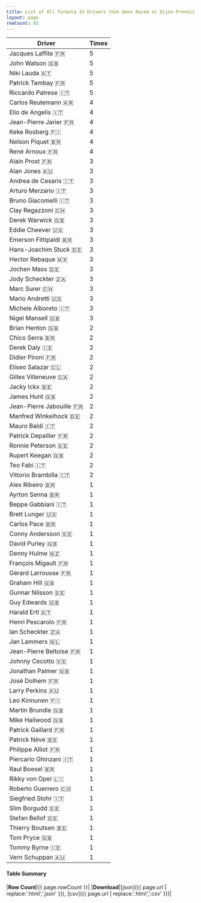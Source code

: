 ```yaml
---
title: List of All Formula 1® Drivers that Have Raced at Dijon-Prenois
layout: page
rowCount: 83
---
```


| Driver | Times |
|--|--|
| Jacques Laffite 🇫🇷 | 5 |
| John Watson 🇬🇧 | 5 |
| Niki Lauda 🇦🇹 | 5 |
| Patrick Tambay 🇫🇷 | 5 |
| Riccardo Patrese 🇮🇹 | 5 |
| Carlos Reutemann 🇦🇷 | 4 |
| Elio de Angelis 🇮🇹 | 4 |
| Jean-Pierre Jarier 🇫🇷 | 4 |
| Keke Rosberg 🇫🇮 | 4 |
| Nelson Piquet 🇧🇷 | 4 |
| René Arnoux 🇫🇷 | 4 |
| Alain Prost 🇫🇷 | 3 |
| Alan Jones 🇦🇺 | 3 |
| Andrea de Cesaris 🇮🇹 | 3 |
| Arturo Merzario 🇮🇹 | 3 |
| Bruno Giacomelli 🇮🇹 | 3 |
| Clay Regazzoni 🇨🇭 | 3 |
| Derek Warwick 🇬🇧 | 3 |
| Eddie Cheever 🇺🇸 | 3 |
| Emerson Fittipaldi 🇧🇷 | 3 |
| Hans-Joachim Stuck 🇩🇪 | 3 |
| Hector Rebaque 🇲🇽 | 3 |
| Jochen Mass 🇩🇪 | 3 |
| Jody Scheckter 🇿🇦 | 3 |
| Marc Surer 🇨🇭 | 3 |
| Mario Andretti 🇺🇸 | 3 |
| Michele Alboreto 🇮🇹 | 3 |
| Nigel Mansell 🇬🇧 | 3 |
| Brian Henton 🇬🇧 | 2 |
| Chico Serra 🇧🇷 | 2 |
| Derek Daly 🇮🇪 | 2 |
| Didier Pironi 🇫🇷 | 2 |
| Eliseo Salazar 🇨🇱 | 2 |
| Gilles Villeneuve 🇨🇦 | 2 |
| Jacky Ickx 🇧🇪 | 2 |
| James Hunt 🇬🇧 | 2 |
| Jean-Pierre Jabouille 🇫🇷 | 2 |
| Manfred Winkelhock 🇩🇪 | 2 |
| Mauro Baldi 🇮🇹 | 2 |
| Patrick Depailler 🇫🇷 | 2 |
| Ronnie Peterson 🇸🇪 | 2 |
| Rupert Keegan 🇬🇧 | 2 |
| Teo Fabi 🇮🇹 | 2 |
| Vittorio Brambilla 🇮🇹 | 2 |
| Alex Ribeiro 🇧🇷 | 1 |
| Ayrton Senna 🇧🇷 | 1 |
| Beppe Gabbiani 🇮🇹 | 1 |
| Brett Lunger 🇺🇸 | 1 |
| Carlos Pace 🇧🇷 | 1 |
| Conny Andersson 🇸🇪 | 1 |
| David Purley 🇬🇧 | 1 |
| Denny Hulme 🇳🇿 | 1 |
| François Migault 🇫🇷 | 1 |
| Gérard Larrousse 🇫🇷 | 1 |
| Graham Hill 🇬🇧 | 1 |
| Gunnar Nilsson 🇸🇪 | 1 |
| Guy Edwards 🇬🇧 | 1 |
| Harald Ertl 🇦🇹 | 1 |
| Henri Pescarolo 🇫🇷 | 1 |
| Ian Scheckter 🇿🇦 | 1 |
| Jan Lammers 🇳🇱 | 1 |
| Jean-Pierre Beltoise 🇫🇷 | 1 |
| Johnny Cecotto 🇻🇪 | 1 |
| Jonathan Palmer 🇬🇧 | 1 |
| José Dolhem 🇫🇷 | 1 |
| Larry Perkins 🇦🇺 | 1 |
| Leo Kinnunen 🇫🇮 | 1 |
| Martin Brundle 🇬🇧 | 1 |
| Mike Hailwood 🇬🇧 | 1 |
| Patrick Gaillard 🇫🇷 | 1 |
| Patrick Nève 🇧🇪 | 1 |
| Philippe Alliot 🇫🇷 | 1 |
| Piercarlo Ghinzani 🇮🇹 | 1 |
| Raul Boesel 🇧🇷 | 1 |
| Rikky von Opel 🇱🇮 | 1 |
| Roberto Guerrero 🇨🇴 | 1 |
| Siegfried Stohr 🇮🇹 | 1 |
| Slim Borgudd 🇸🇪 | 1 |
| Stefan Bellof 🇩🇪 | 1 |
| Thierry Boutsen 🇧🇪 | 1 |
| Tom Pryce 🇬🇧 | 1 |
| Tommy Byrne 🇮🇪 | 1 |
| Vern Schuppan 🇦🇺 | 1 |

#### Table Summary

|**Row Count**|{{ page.rowCount }}|
|**Download**|[json]({{ page.url | replace:'.html','.json' }}), [csv]({{ page.url | replace:'.html','.csv' }})|
